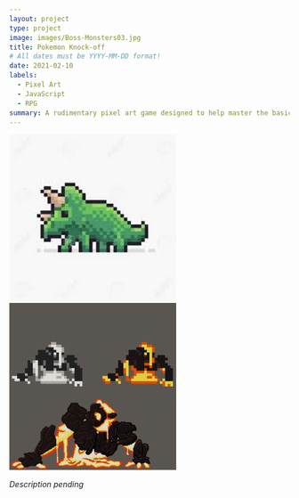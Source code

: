 ```yaml
---
layout: project
type: project
image: images/Boss-Monsters03.jpg
title: Pokemon Knock-off
# All dates must be YYYY-MM-DD format!
date: 2021-02-10
labels:
  - Pixel Art
  - JavaScript
  - RPG
summary: A rudimentary pixel art game designed to help master the basics of JavaScript.
---
```


<div class="ui small rounded images">
  <img class="ui image" src="../images/bm1.jpg">
  <img class="ui image" src="../images/bm2.jpg">
</div>

*Description pending*


